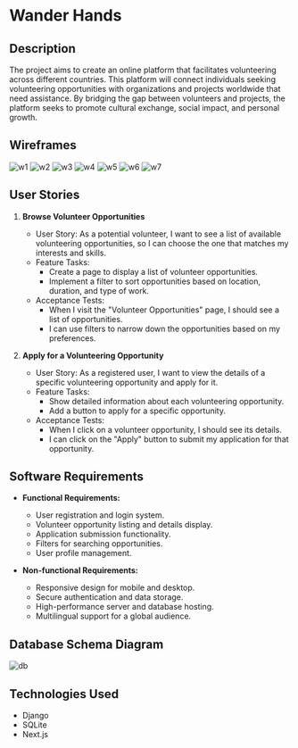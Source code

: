 # Wander Hands

## Description
The project aims to create an online platform that facilitates volunteering across different countries. This platform will connect individuals seeking volunteering opportunities with organizations and projects worldwide that need assistance. By bridging the gap between volunteers and projects, the platform seeks to promote cultural exchange, social impact, and personal growth.


## Wireframes
![w1](./wireframe/000077.png)
![w2](./wireframe/000078.png)
![w3](./wireframe/000079.png)
![w4](./wireframe/000080.png)
![w5](./wireframe/000081.png)
![w6](./wireframe/000082.png)
![w7](./wireframe/000083.png)
## User Stories
1. **Browse Volunteer Opportunities**
   - User Story: As a potential volunteer, I want to see a list of available volunteering opportunities, so I can choose the one that matches my interests and skills.
   - Feature Tasks:
     - Create a page to display a list of volunteer opportunities.
     - Implement a filter to sort opportunities based on location, duration, and type of work.
   - Acceptance Tests:
     - When I visit the "Volunteer Opportunities" page, I should see a list of opportunities.
     - I can use filters to narrow down the opportunities based on my preferences.

2. **Apply for a Volunteering Opportunity**
   - User Story: As a registered user, I want to view the details of a specific volunteering opportunity and apply for it.
   - Feature Tasks:
     - Show detailed information about each volunteering opportunity.
     - Add a button to apply for a specific opportunity.
   - Acceptance Tests:
     - When I click on a volunteer opportunity, I should see its details.
     - I can click on the "Apply" button to submit my application for that opportunity.

## Software Requirements

- **Functional Requirements:**
  - User registration and login system.
  - Volunteer opportunity listing and details display.
  - Application submission functionality.
  - Filters for searching opportunities.
  - User profile management.

- **Non-functional Requirements:**
  - Responsive design for mobile and desktop.
  - Secure authentication and data storage.
  - High-performance server and database hosting.
  - Multilingual support for a global audience.


## Database Schema Diagram
![db](./db/000085.png)
## Technologies Used
- Django
- SQLite
- Next.js